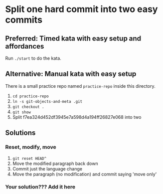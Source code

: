 # Split one hard commit into two easy commits

## Preferred: Timed kata with easy setup and affordances

Run `./start` to do the kata.

## Alternative: Manual kata with easy setup

There is a small practice repo named `practice-repo` inside this directory.

1. `cd practice-repo`
2. `ln -s git-objects-and-meta .git`
3. `git checkout .`
4. `git show`
5. Split f7ea324d452df3945e7a598d4a194ff26827e068 into two

## Solutions

### Reset, modify, move

1. `git reset HEAD^`
2. Move the modified paragraph back down
3. Commit just the language change
4. Move the paragraph (no modification) and commit saying 'move only'

### Your solution??? Add it here
